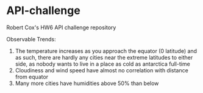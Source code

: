 # API-challenge
Robert Cox's HW6 API challenge repository

Observable Trends:
1) The temperature increases as you approach the equator (0 latitude) and as such, there are hardly any cities near the extreme latitudes to either side, as nobody wants to live in a place as cold as antarctica full-time
2) Cloudiness and wind speed have almost no correlation with distance from equator
3) Many more cities have humidities above 50% than below
